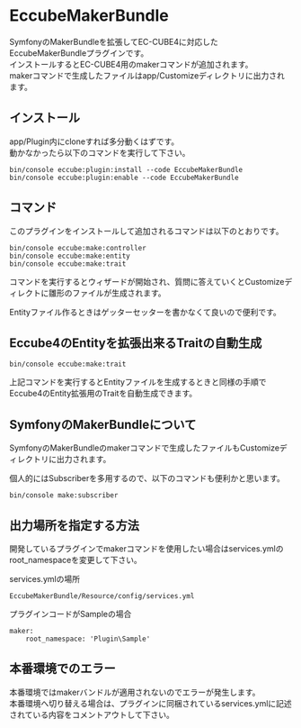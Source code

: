 # EccubeMakerBundle

SymfonyのMakerBundleを拡張してEC-CUBE4に対応したEccubeMakerBundleプラグインです。  
インストールするとEC-CUBE4用のmakerコマンドが追加されます。  
makerコマンドで生成したファイルはapp/Customizeディレクトリに出力されます。

## インストール

app/Plugin内にcloneすれば多分動くはずです。  
動かなかったら以下のコマンドを実行して下さい。

```
bin/console eccube:plugin:install --code EccubeMakerBundle
bin/console eccube:plugin:enable --code EccubeMakerBundle
```

## コマンド

このプラグインをインストールして追加されるコマンドは以下のとおりです。

```
bin/console eccube:make:controller  
bin/console eccube:make:entity
bin/console eccube:make:trait
```

コマンドを実行するとウィザードが開始され、質問に答えていくとCustomizeディレクトに雛形のファイルが生成されます。

Entityファイル作るときはゲッターセッターを書かなくて良いので便利です。

## Eccube4のEntityを拡張出来るTraitの自動生成

```
bin/console eccube:make:trait
```

上記コマンドを実行するとEntityファイルを生成するときと同様の手順でEccube4のEntity拡張用のTraitを自動生成できます。

## SymfonyのMakerBundleについて

SymfonyのMakerBundleのmakerコマンドで生成したファイルもCustomizeディレクトリに出力されます。


個人的にはSubscriberを多用するので、以下のコマンドも便利かと思います。

```
bin/console make:subscriber
```

## 出力場所を指定する方法

開発しているプラグインでmakerコマンドを使用したい場合はservices.ymlのroot_namespaceを変更して下さい。

services.ymlの場所

```
EccubeMakerBundle/Resource/config/services.yml
```

プラグインコードがSampleの場合

```
maker:
    root_namespace: 'Plugin\Sample'
```

## 本番環境でのエラー

本番環境ではmakerバンドルが適用されないのでエラーが発生します。  
本番環境へ切り替える場合は、プラグインに同梱されているservices.ymlに記述されている内容をコメントアウトして下さい。